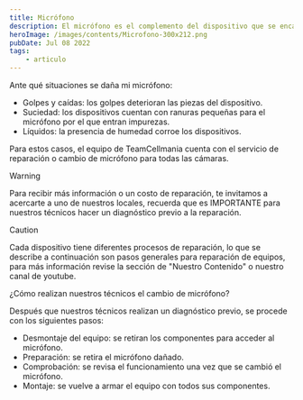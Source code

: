 ```yaml
---
title: Micrófono
description: El micrófono es el complemento del dispositivo que se encarga de captar el sonido, es indispensable para realizar llamadas o grabar videos.
heroImage: /images/contents/Microfono-300x212.png
pubDate: Jul 08 2022
tags: 
    - articulo
---
```


Ante qué situaciones se daña mi micrófono:

- Golpes y caídas: los golpes deterioran las piezas del dispositivo.
- Suciedad: los dispositivos cuentan con ranuras pequeñas para el micrófono por el que entran impurezas.
- Líquidos: la presencia de humedad corroe los dispositivos.

Para estos casos, el equipo de TeamCellmania cuenta con el servicio de reparación o cambio de micrófono para todas las cámaras.

> [!WARNING]
> Para recibir más información o un costo de reparación, te invitamos a acercarte a uno de nuestros locales, recuerda que es IMPORTANTE para nuestros técnicos hacer un diagnóstico previo a la reparación.

> [!CAUTION]
> Cada dispositivo tiene diferentes procesos de reparación, lo que se describe a continuación son pasos generales para reparación de equipos, para más información revise la sección de \"Nuestro Contenido\" o nuestro canal de youtube.

¿Cómo realizan nuestros técnicos el cambio de micrófono?

Después que nuestros técnicos realizan un diagnóstico previo, se procede con los siguientes pasos:

- Desmontaje del equipo: se retiran los componentes para acceder al micrófono.
- Preparación: se retira el micrófono dañado.
- Comprobación: se revisa el funcionamiento una vez que se cambió el micrófono.
- Montaje: se vuelve a armar el equipo con todos sus componentes.
